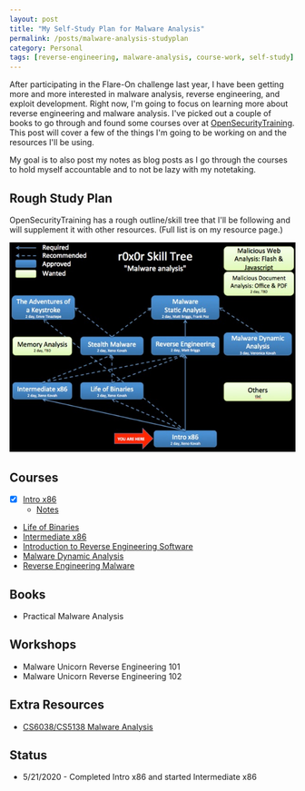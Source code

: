 ```yaml
---
layout: post
title: "My Self-Study Plan for Malware Analysis"
permalink: /posts/malware-analysis-studyplan
category: Personal
tags: [reverse-engineering, malware-analysis, course-work, self-study]
---
```


After participating in the Flare-On challenge last year, I have been getting more and more interested in malware analysis, reverse engineering, and exploit development. Right now, I'm going to focus on learning more about reverse engineering and malware analysis. I've picked out a couple of books to go through and found some courses over at [OpenSecurityTraining](http://www.opensecuritytraining.info/Training.html). This post will cover a few of the things I'm going to be working on and the resources I'll be using.

My goal is to also post my notes as blog posts as I go through the courses to hold myself accountable and to not be lazy with my notetaking.

## Rough Study Plan

OpenSecurityTraining has a rough outline/skill tree that I'll be following and will supplement it with other resources. (Full list is on my resource page.)

![Malware-Analysis-Studyplan](/assets/blog_posts/malware-analysis-studyplan.jpg)

## Courses

- [X] [Intro x86](http://www.opensecuritytraining.info/IntroX86.html)
    - [Notes](/2020-5-19-intro-x86-notes)
- [Life of Binaries](http://www.opensecuritytraining.info/LifeOfBinaries.html)
- [Intermediate x86](http://www.opensecuritytraining.info/IntermediateX86.html)
- [Introduction to Reverse Engineering Software](http://www.opensecuritytraining.info/IntroductionToReverseEngineering.html)
- [Malware Dynamic Analysis](http://www.opensecuritytraining.info/MalwareDynamicAnalysis.html)
- [Reverse Engineering Malware](http://www.opensecuritytraining.info/ReverseEngineeringMalware.html)

## Books

- Practical Malware Analysis

## Workshops

- Malware Unicorn Reverse Engineering 101
- Malware Unicorn Reverse Engineering 102

## Extra Resources

- [CS6038/CS5138 Malware Analysis](https://class.malware.re/)

## Status
- 5/21/2020 - Completed Intro x86 and started Intermediate x86